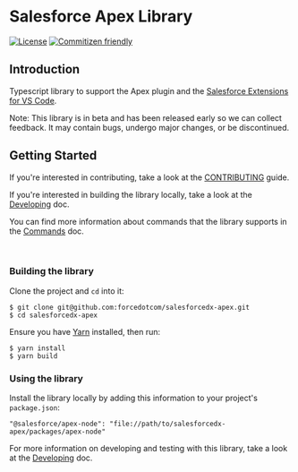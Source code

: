 # Salesforce Apex Library

[![License](https://img.shields.io/badge/License-BSD%203--Clause-blue.svg)](https://opensource.org/licenses/BSD-3-Clause)
[![Commitizen friendly](https://img.shields.io/badge/commitizen-friendly-brightgreen.svg)](http://commitizen.github.io/cz-cli/)

## Introduction
Typescript library to support the Apex plugin and the [Salesforce Extensions for VS Code](https://github.com/forcedotcom/salesforcedx-vscode/).

Note: This library is in beta and has been released early so we can collect feedback. It may contain bugs, undergo major changes, or be discontinued.


## Getting Started

If you're interested in contributing, take a look at the [CONTRIBUTING](../../CONTRIBUTING.md) guide.

If you're interested in building the library locally, take a look at the [Developing](./contributing/developing.md) doc.

You can find more information about commands that the library supports in the [Commands](../../contributing/commands.md) doc.

<br />

### Building the library

Clone the project and `cd` into it:

```
$ git clone git@github.com:forcedotcom/salesforcedx-apex.git
$ cd salesforcedx-apex
```

Ensure you have [Yarn](https://yarnpkg.com/) installed, then run:

```
$ yarn install
$ yarn build
```


### Using the library 

Install the library locally by adding this information to your project's `package.json`:

```
"@salesforce/apex-node": "file://path/to/salesforcedx-apex/packages/apex-node"
```

For more information on developing and testing with this library, take a look at the [Developing](./developing.md) doc.
